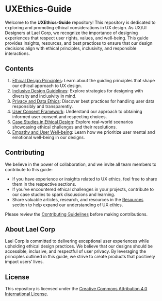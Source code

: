 # UXEthics-Guide

Welcome to the **UXEthics-Guide** repository! This repository is dedicated to exploring and promoting ethical considerations in UX design. As UX/UI Designers at Lael Corp, we recognize the importance of designing experiences that respect user rights, values, and well-being. This guide provides insights, resources, and best practices to ensure that our design decisions align with ethical principles, inclusivity, and responsible interactions.

## Contents

1. [Ethical Design Principles](./principles.md): Learn about the guiding principles that shape our ethical approach to UX design.
2. [Inclusive Design Guidelines](./inclusive-design.md): Explore strategies for designing with diversity and inclusivity in mind.
3. [Privacy and Data Ethics](./privacy-ethics.md): Discover best practices for handling user data responsibly and transparently.
4. [User Consent Framework](./user-consent.md): Understand our approach to obtaining informed user consent and respecting choices.
5. [Case Studies in Ethical Design](./case-studies/): Explore real-world scenarios showcasing ethical challenges and their resolutions.
6. [Empathy and User Well-being](./empathy-wellbeing.md): Learn how we prioritize user mental and emotional well-being in our designs.

## Contributing

We believe in the power of collaboration, and we invite all team members to contribute to this guide:

- If you have experience or insights related to UX ethics, feel free to share them in the respective sections.
- If you've encountered ethical challenges in your projects, contribute to our case studies to spark discussions and learning.
- Share valuable articles, research, and resources in the [Resources](./resources/) section to help expand our understanding of UX ethics.

Please review the [Contributing Guidelines](./contributions/contributing-guidelines.md) before making contributions.

## About Lael Corp

Lael Corp is committed to delivering exceptional user experiences while upholding ethical design practices. We believe that our designs should be accessible, inclusive, and respectful of user privacy. By leveraging the principles outlined in this guide, we strive to create products that positively impact users' lives.

## License

This repository is licensed under the [Creative Commons Attribution 4.0 International License](./LICENSE).
